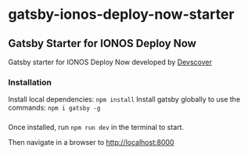 # gatsby-ionos-deploy-now-starter

## Gatsby Starter for IONOS Deploy Now

Gatsby starter for IONOS Deploy Now developed by [Devscover](https://devscover.com)

### Installation

Install local dependencies: `npm install`
Install gatsby globally to use the commands: `npm i gatsby -g`

###

Once installed, run `npm run dev` in the terminal to start.

Then navigate in a browser to [http://localhost:8000](http://localhost:8000)